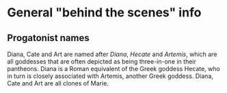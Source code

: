 # General "behind the scenes" info

## Progatonist names

Diana, Cate and Art are named after *Diana*, *Hecate* and *Artemis*, which are all goddesses that are often depicted as being three-in-one in their pantheons. Diana is a Roman equivalent of the Greek goddess Hecate, who in turn is closely associated with Artemis, another Greek goddess. Diana, Cate and Art are all clones of Marie.